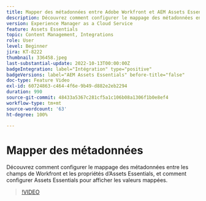 ```yaml
---
title: Mapper des métadonnées entre Adobe Workfront et AEM Assets Essentials
description: Découvrez comment configurer le mappage des métadonnées entre les champs de Workfront et les propriétés d’Assets Essentials, et comment configurer d’Assets Essentials pour afficher les métadonnées mappées.
version: Experience Manager as a Cloud Service
feature: Assets Essentials
topic: Content Management, Integrations
role: User
level: Beginner
jira: KT-8222
thumbnail: 336458.jpeg
last-substantial-update: 2022-10-13T00:00:00Z
badgeIntegration: label="Intégration" type="positive"
badgeVersions: label="AEM Assets Essentials" before-title="false"
doc-type: Feature Video
exl-id: 60724863-c464-4f6e-9b49-d882e2eb2294
duration: 990
source-git-commit: 48433a5367c281cf5a1c106b08a1306f1b0e8ef4
workflow-type: tm+mt
source-wordcount: '63'
ht-degree: 100%

---
```


# Mapper des métadonnées

Découvrez comment configurer le mappage des métadonnées entre les champs de Workfront et les propriétés d’Assets Essentials, et comment configurer Assets Essentials pour afficher les valeurs mappées.

>[!VIDEO](https://video.tv.adobe.com/v/336458?quality=12&learn=on)
